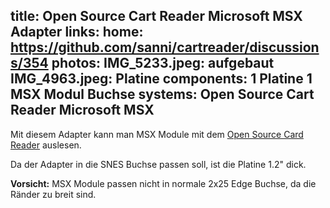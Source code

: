 title: Open Source Cart Reader Microsoft MSX Adapter
links:
    home: https://github.com/sanni/cartreader/discussions/354
photos:
    IMG_5233.jpeg: aufgebaut
    IMG_4963.jpeg: Platine
components:
    1 Platine
    1 MSX Modul Buchse
systems:
    Open Source Cart Reader
    Microsoft MSX
---
Mit diesem Adapter kann man MSX Module mit dem [Open Source Card Reader](https://github.com/sanni/cartreader) auslesen.

Da der Adapter in die SNES Buchse passen soll, ist die Platine 1.2" dick. 

**Vorsicht:** MSX Module passen nicht in normale 2x25 Edge Buchse, da die Ränder zu breit sind.

